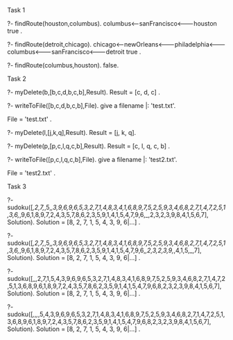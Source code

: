 Task 1

?- findRoute(houston,columbus).
columbus<--sanFrancisco<---houston
true .

?- findRoute(detroit,chicago).
chicago<--newOrleans<---philadelphia<---columbus<---sanFrancisco<---detroit
true .

?- findRoute(columbus,houston).
false.

Task 2

?- myDelete(b,[b,c,d,b,c,b],Result).
Result = [c, d, c] .

?- writeToFile([b,c,d,b,c,b],File).
give a filename
|: 'test.txt'.

File = 'test.txt' .

?- myDelete(l,[j,k,q],Result).
Result = [j, k, q].

?- myDelete(p,[p,c,l,q,c,b],Result).
Result = [c, l, q, c, b] .

?- writeToFile([p,c,l,q,c,b],File).
give a filename
|: 'test2.txt'.

File = 'test2.txt' .



Task 3

?- sudoku([_,2,7,_,5,_,3,9,6,9,6,5,3,2,7,1,4,8,3,4,1,6,8,9,7,5,2,5,9,3,4,6,8,2,7,1,4,7,2,5,1,3,6,_,9,6,1,8,9,7,2,4,3,5,7,8,6,2,3,5,9,1,4,1,5,4,7,9,6,_,2,3,2,3,9,8,4,1,5,6,7], Solution).
Solution = [8, 2, 7, 1, 5, 4, 3, 9, 6|...] .

?- sudoku([_,2,7,_,5,_,3,9,6,9,6,5,3,2,7,1,4,8,3,4,1,6,8,9,7,5,2,5,9,3,4,6,8,2,7,1,4,7,2,5,1,3,6,_,9,6,1,8,9,7,2,4,3,5,7,8,6,2,3,5,9,1,4,1,5,4,7,9,6,_,2,3,2,3,9,_,4,1,5,_,7], Solution).
Solution = [8, 2, 7, 1, 5, 4, 3, 9, 6|...] .

?- sudoku([_,2,7,1,5,4,3,9,6,9,6,5,3,2,7,1,4,8,3,4,1,6,8,9,7,5,2,5,9,3,4,6,8,2,7,1,4,7,2,5,1,3,6,8,9,6,1,8,9,7,2,4,3,5,7,8,6,2,3,5,9,1,4,1,5,4,7,9,6,8,2,3,2,3,9,8,4,1,5,6,7], Solution).
Solution = [8, 2, 7, 1, 5, 4, 3, 9, 6|...] .

?- sudoku([_,_,_,_,5,4,3,9,6,9,6,5,3,2,7,1,4,8,3,4,1,6,8,9,7,5,2,5,9,3,4,6,8,2,7,1,4,7,2,5,1,3,6,8,9,6,1,8,9,7,2,4,3,5,7,8,6,2,3,5,9,1,4,1,5,4,7,9,6,8,2,3,2,3,9,8,4,1,5,6,7], Solution).
Solution = [8, 2, 7, 1, 5, 4, 3, 9, 6|...] .


